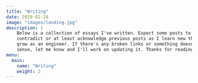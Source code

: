 ```yaml
---
title: "Writing"
date: 2019-02-24
image: "images/landing.jpg"
description: |
    Below is a collection of essays I've written. Expect some posts to
    contradict or at least acknowledge previous posts as I learn new things and
    grow as an engineer. If there's any broken links or something doesn't make
    sense, let me know and I'll work on updating it. Thanks for reading.
menu:
  main:
    name: "Writing"
    weight: 2
---
```

